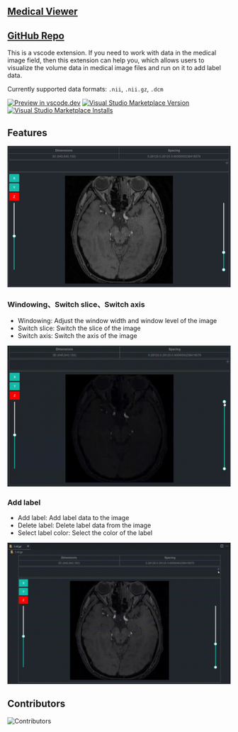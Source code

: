 ## [Medical Viewer](https://marketplace.visualstudio.com/items?itemName=dklsgui.medical-viewer)

## [GitHub Repo](https://github.com/dklsgui/MedicalViewer) 

This is a vscode extension. If you need to work with data in the medical image field, then this extension can help you, which allows users to visualize the volume data in medical image files and run on it to add label data. 

Currently supported data formats: `.nii`, `.nii.gz`, `.dcm`



[![Preview in vscode.dev](https://img.shields.io/badge/preview%20in-vscode.dev-blue)](https://marketplace.visualstudio.com/items?itemName=dklsgui.medical-viewer) [![Visual Studio Marketplace Version](https://img.shields.io/visual-studio-marketplace/v/dklsgui.medical-viewer)](https://marketplace.visualstudio.com/items?itemName=dklsgui.medical-viewer) [![Visual Studio Marketplace Installs](https://img.shields.io/visual-studio-marketplace/i/dklsgui.medical-viewer)](https://marketplace.visualstudio.com/items?itemName=dklsgui.medical-viewer)


## Features

![visualization](./screenshots/visualization.png)

###  Windowing、Switch slice、Switch axis
- Windowing: Adjust the window width and window level of the image
- Switch slice: Switch the slice of the image
- Switch axis: Switch the axis of the image

![Windowing and Switch slice and Switch axis](./screenshots/windowing_swicth-slice_switch-axis.gif)

### Add label
- Add label: Add label data to the image
- Delete label: Delete label data from the image
- Select label color: Select the color of the label

![add-label](./screenshots/add_label.gif)


## Contributors

![Contributors](https://contrib.rocks/image?repo=dklsgui/MedicalViewer&max=1000)